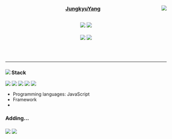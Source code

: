 <div align="center">
     <a href="https://github.com/anuraghazra/github-readme-stats">
  <img align="right" src="https://github-readme-stats.vercel.app/api?username=jungkyuYang&hide=stars,issues,contribs&count_private=true&show_icons=true&theme=graywhite" />
  <h3>JungkyuYang</h3>
          <h2>
  <a href="https://hits.seeyoufarm.com"><img src="https://hits.seeyoufarm.com/api/count/incr/badge.svg?url=https%3A%2F%2Fgithub.com%2Fgjbae1212%2Fhit-counter&count_bg=%23000000&title_bg=%23000000&icon=github.svg&icon_color=%23FFFFFF&title=hits&edge_flat=false"/></a>
  <a href="https://solved.ac/yangjung8590"><img src="http://mazassumnida.wtf/api/mini/generate_badge?boj=yangjung8590"/></a> 
  </a>
     </h2>
     <a href="https://velog.io/@jungkyu_lol"><img src="https://img.shields.io/badge/jungkyu__lol.log-3DDC84?style=flat-square&logo=Velog&logoColor=white"/></a>
  <a href="https://cheerful-ruby-3bb.notion.site/12153f97a80649caa100debe385e59d5"><img src="https://img.shields.io/badge/jungkyu__lol-ffffff?style=flat-square&logo=notion&logoColor=black"/></a>
    </div>
    <br>
       <br>
          <br>
            <hr>
    <div>
  <a href="https://github.com/anuraghazra/github-readme-stats">
  <img align="left" src="https://github-readme-stats.vercel.app/api/top-langs/?username=jungkyuYang&layout=compact&theme=graywhite" />
  </a>
      <h3>Stack</h3>
     <img src="https://img.shields.io/badge/JavaScript(ES6+)-F7DF1E?style=flat-square&logo=JavaScript&logoColor=FFFFFF"/>
     <img src="https://img.shields.io/badge/Typescript-3178C6?style=flat-square&logo=Typescript&logoColor=FFFFFF"/>
     <img src="https://img.shields.io/badge/React-61DAFB?style=flat-square&logo=React&logoColor=FFFFFF"/>
     <img src="https://img.shields.io/badge/styled_components-DB7093?style=flat-square&logo=styled-components&logoColor=FFFFFF"/>
          <img src="https://img.shields.io/badge/Sass-DB7093?style=flat-square&logo=Sass&logoColor=FFFFFF"/>
     <ul>
          <li>Programming languages: JavaScript</li>
          <li>Framework<li>
     </ul>                   
      <h3>Adding...<h3>
     <img src="https://img.shields.io/badge/Redux-764ABC?style=flat-square&logo=Redux&logoColor=FFFFFF"/>
          <img src="https://img.shields.io/badge/Next.js-000000?style=flat-square&logo=Next.js&logoColor=FFFFFF"/>
</div>
